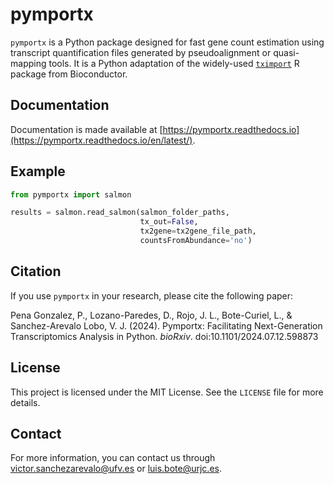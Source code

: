 # pymportx
`pymportx` is a Python package designed for fast gene count estimation using transcript quantification files generated by pseudoalignment or quasi-mapping tools. It is a Python adaptation of the widely-used [`tximport`](https://bioconductor.org/packages/release/bioc/html/tximport.html) R package from Bioconductor.

## Documentation
Documentation is made available at [https://pymportx.readthedocs.io](https://pymportx.readthedocs.io/en/latest/). 

## Example
```python
from pymportx import salmon

results = salmon.read_salmon(salmon_folder_paths,
                             tx_out=False,
                             tx2gene=tx2gene_file_path,
                             countsFromAbundance='no')
```

## Citation

If you use `pymportx` in your research, please cite the following paper:

Pena Gonzalez, P., Lozano-Paredes, D., Rojo, J. L., Bote-Curiel, L., & Sanchez-Arevalo Lobo, V. J. (2024). Pymportx: Facilitating Next-Generation Transcriptomics Analysis in Python. *bioRxiv*. doi:10.1101/2024.07.12.598873

## License
This project is licensed under the MIT License. See the `LICENSE` file for more details.

## Contact
For more information, you can contact us through victor.sanchezarevalo@ufv.es or luis.bote@urjc.es.
